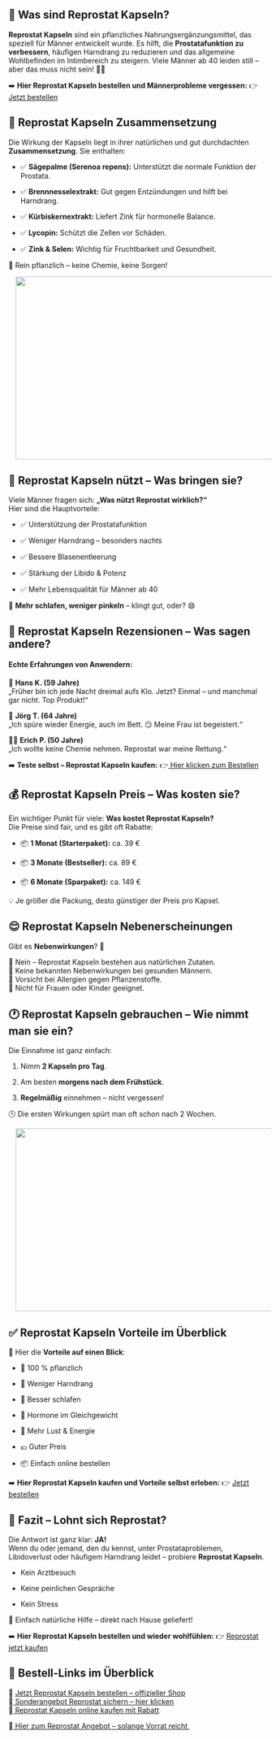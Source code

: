 <h2 style="text-align: left;">🧔 Was sind Reprostat Kapseln?</h2><div class="text-base my-auto mx-auto py-5 [--thread-content-margin:--spacing(4)] @[37rem]:[--thread-content-margin:--spacing(6)] @[72rem]:[--thread-content-margin:--spacing(16)] px-(--thread-content-margin)"><div class="[--thread-content-max-width:32rem] @[34rem]:[--thread-content-max-width:40rem] @[64rem]:[--thread-content-max-width:48rem] mx-auto flex max-w-(--thread-content-max-width) flex-1 text-base gap-4 md:gap-5 lg:gap-6 group/turn-messages focus-visible:outline-hidden" tabindex="-1"><div class="group/conversation-turn relative flex w-full min-w-0 flex-col agent-turn"><div class="relative flex-col gap-1 md:gap-3"><div class="flex max-w-full flex-col grow"><div class="min-h-8 text-message relative flex w-full flex-col items-end gap-2 text-start break-words whitespace-normal [.text-message+&amp;]:mt-5" data-message-author-role="assistant" data-message-id="1bc61ea0-1797-44dd-a40c-e8d1f0b0f53c" data-message-model-slug="gpt-4o" dir="auto"><div class="flex w-full flex-col gap-1 empty:hidden first:pt-[3px]"><div class="markdown prose dark:prose-invert w-full break-words light">
<p data-end="616" data-start="295"><strong data-end="316" data-start="295">Reprostat Kapseln</strong> sind ein pflanzliches Nahrungsergänzungsmittel, das speziell für Männer entwickelt wurde. Es hilft, die <strong data-end="455" data-start="421">Prostatafunktion zu verbessern</strong>, häufigen Harndrang zu reduzieren und das allgemeine Wohlbefinden im Intimbereich zu steigern. Viele Männer ab 40 leiden still – aber das muss nicht sein! 🙅‍♂️</p>
<p data-end="711" data-start="618">➡️ <strong data-end="687" data-start="621">Hier Reprostat Kapseln bestellen und Männerprobleme vergessen:</strong> 👉 <a data-end="711" data-start="691" href="https://www.aktivesleben.com/reprostat-kapseln/" rel="nofollow" target="_blank">Jetzt bestellen</a></p>
<h2 style="text-align: left;">🌿 Reprostat Kapseln Zusammensetzung</h2>
<p data-end="867" data-start="760">Die Wirkung der Kapseln liegt in ihrer natürlichen und gut durchdachten <strong data-end="851" data-start="832">Zusammensetzung</strong>. Sie enthalten:</p>
<ul data-end="1204" data-start="869">
<li data-end="951" data-start="869">
<p data-end="951" data-start="871">✅ <strong data-end="904" data-start="873">Sägepalme (Serenoa repens):</strong> Unterstützt die normale Funktion der Prostata.</p>
</li>
<li data-end="1027" data-start="952">
<p data-end="1027" data-start="954">✅ <strong data-end="979" data-start="956">Brennnesselextrakt:</strong> Gut gegen Entzündungen und hilft bei Harndrang.</p>
</li>
<li data-end="1091" data-start="1028">
<p data-end="1091" data-start="1030">✅ <strong data-end="1054" data-start="1032">Kürbiskernextrakt:</strong> Liefert Zink für hormonelle Balance.</p>
</li>
<li data-end="1140" data-start="1092">
<p data-end="1140" data-start="1094">✅ <strong data-end="1108" data-start="1096">Lycopin:</strong> Schützt die Zellen vor Schäden.</p>
</li>
<li data-end="1204" data-start="1141">
<p data-end="1204" data-start="1143">✅ <strong data-end="1162" data-start="1145">Zink &amp; Selen:</strong> Wichtig für Fruchtbarkeit und Gesundheit.</p>
</li>
</ul>
<p data-end="1254" data-start="1206">🌱 Rein pflanzlich – keine Chemie, keine Sorgen!</p><div class="separator" style="clear: both; text-align: center;"><a href="https://www.aktivesleben.com/reprostat-kapseln/" rel="nofollow" style="margin-left: 1em; margin-right: 1em;" target="_blank"><img border="0" data-original-height="768" data-original-width="1366" height="360" src="https://blogger.googleusercontent.com/img/b/R29vZ2xl/AVvXsEjTPf2bf1Tyioyhplt3_rAJuukJ1yntrPitCppbI21fC_i_niOlMQp78yY8kAOSrCX1mArJ7rZrucLzn5lPRr98R9oV0e0KIgwb4-Gv0NeP8sPqp3FoUX_eNbg50sdcSoUdUeRCAHlCMb6CMygsIq_z88io1WlF4dOq2lYHyZRA8NR-gIP-9631vQY8UTQq/w640-h360/Reprostat%20Kapseln.jpg" width="640" /></a></div><h2 style="text-align: left;">💪 Reprostat Kapseln nützt – Was bringen sie?</h2>
<p data-end="1404" data-start="1312">Viele Männer fragen sich: <strong data-end="1373" data-start="1338">„Was nützt Reprostat wirklich?“</strong><br data-end="1376" data-start="1373" />
Hier sind die Hauptvorteile:</p>
<ul data-end="1596" data-start="1406">
<li data-end="1446" data-start="1406">
<p data-end="1446" data-start="1408">✅ Unterstützung der Prostatafunktion</p>
</li>
<li data-end="1489" data-start="1447">
<p data-end="1489" data-start="1449">✅ Weniger Harndrang – besonders nachts</p>
</li>
<li data-end="1520" data-start="1490">
<p data-end="1520" data-start="1492">✅ Bessere Blasenentleerung</p>
</li>
<li data-end="1555" data-start="1521">
<p data-end="1555" data-start="1523">✅ Stärkung der Libido &amp; Potenz</p>
</li>
<li data-end="1596" data-start="1556">
<p data-end="1596" data-start="1558">✅ Mehr Lebensqualität für Männer ab 40</p>
</li>
</ul>
<p data-end="1658" data-start="1598">🛌 <strong data-end="1635" data-start="1601">Mehr schlafen, weniger pinkeln</strong> – klingt gut, oder? 😄</p>
<h2 style="text-align: left;">💬 Reprostat Kapseln Rezensionen – Was sagen andere?</h2>
<h4 data-end="1760" data-start="1723">Echte Erfahrungen von Anwendern:</h4>
<p data-end="1888" data-start="1762">🧓 <strong data-end="1787" data-start="1765">Hans K. (59 Jahre)</strong><br data-end="1790" data-start="1787" />
„Früher bin ich jede Nacht dreimal aufs Klo. Jetzt? Einmal – und manchmal gar nicht. Top Produkt!“</p>
<p data-end="1989" data-start="1890">👴 <strong data-end="1915" data-start="1893">Jörg T. (64 Jahre)</strong><br data-end="1918" data-start="1915" />
„Ich spüre wieder Energie, auch im Bett. 😏 Meine Frau ist begeistert.“</p>
<p data-end="2085" data-start="1991">👨‍🔧 <strong data-end="2020" data-start="1997">Erich P. (50 Jahre)</strong><br data-end="2023" data-start="2020" />
„Ich wollte keine Chemie nehmen. Reprostat war meine Rettung.“</p>
<p data-end="2169" data-start="2087">➡️ <strong data-end="2134" data-start="2090">Teste selbst – Reprostat Kapseln kaufen:</strong> 👉<a href="https://www.aktivesleben.com/reprostat-kapseln/" rel="nofollow" target="_blank"> Hier klicken zum Bestellen</a></p>
<h2 style="text-align: left;">💰 Reprostat Kapseln Preis – Was kosten sie?</h2>
<p data-end="2339" data-start="2226">Ein wichtiger Punkt für viele: <strong data-end="2290" data-start="2257">Was kostet Reprostat Kapseln?</strong><br data-end="2293" data-start="2290" />
Die Preise sind fair, und es gibt oft Rabatte:</p>
<ul data-end="2468" data-start="2341">
<li data-end="2384" data-start="2341">
<p data-end="2384" data-start="2343">📦 <strong data-end="2373" data-start="2346">1 Monat (Starterpaket):</strong> ca. 39 €</p>
</li>
<li data-end="2427" data-start="2385">
<p data-end="2427" data-start="2387">📦 <strong data-end="2416" data-start="2390">3 Monate (Bestseller):</strong> ca. 89 €</p>
</li>
<li data-end="2468" data-start="2428">
<p data-end="2468" data-start="2430">📦 <strong data-end="2458" data-start="2433">6 Monate (Sparpaket):</strong> ca. 149 €</p>
</li>
</ul>
<p data-end="2533" data-start="2470">💡 Je größer die Packung, desto günstiger der Preis pro Kapsel.</p>
<h2 style="text-align: left;">😌 Reprostat Kapseln Nebenerscheinungen</h2>
<p data-end="2615" data-start="2585">Gibt es <strong data-end="2611" data-start="2593">Nebenwirkungen</strong>? 🤔</p>
<p data-end="2830" data-start="2617">🔹 Nein – Reprostat Kapseln bestehen aus natürlichen Zutaten.<br data-end="2681" data-start="2678" />
🔹 Keine bekannten Nebenwirkungen bei gesunden Männern.<br data-end="2739" data-start="2736" />
🔹 Vorsicht bei Allergien gegen Pflanzenstoffe.<br data-end="2789" data-start="2786" />
🔹 Nicht für Frauen oder Kinder geeignet.</p>
<h2 style="text-align: left;">🕐 Reprostat Kapseln gebrauchen – Wie nimmt man sie ein?</h2>
<p data-end="2929" data-start="2899">Die Einnahme ist ganz einfach:</p>
<ol data-end="3059" data-start="2931">
<li data-end="2963" data-start="2931">
<p data-end="2963" data-start="2934">Nimm <strong data-end="2960" data-start="2939">2 Kapseln pro Tag</strong>.</p>
</li>
<li data-end="3010" data-start="2964">
<p data-end="3010" data-start="2967">Am besten <strong data-end="3007" data-start="2977">morgens nach dem Frühstück</strong>.</p>
</li>
<li data-end="3059" data-start="3011">
<p data-end="3059" data-start="3014"><strong data-end="3028" data-start="3014">Regelmäßig</strong> einnehmen – nicht vergessen!</p>
</li>
</ol>
<p data-end="3119" data-start="3061">🕓 Die ersten Wirkungen spürt man oft schon nach 2 Wochen.</p><div class="separator" style="clear: both; text-align: center;"><a href="https://www.aktivesleben.com/reprostat-kapseln/" rel="nofollow" style="margin-left: 1em; margin-right: 1em;" target="_blank"><img border="0" data-original-height="768" data-original-width="1366" height="360" src="https://blogger.googleusercontent.com/img/b/R29vZ2xl/AVvXsEiNcyTK6MMUe5I5g-QRf2aUbcU-1kou23nDaXTpcI71ptiTK4NToqpYPFb_lqecXN8aHxtuPbf43fiFvCoNTSO6FUIMib57510hEQNqTVQDgQYXj5qGwO3-qSyz8lIgu3JRs9MBIcAdCaQs0TtjoAkS-ExnUo-bHUCqEUeoWH1_ZpS_CSHZFk5ybiTrSFpC/w640-h360/ReprotatKapselnPreis.jpg" width="640" /></a></div><h2 style="text-align: left;">✅ Reprostat Kapseln Vorteile im Überblick</h2>
<p data-end="3214" data-start="3173">🧾 Hier die <strong data-end="3213" data-start="3185">Vorteile auf einen Blick</strong>:</p>
<ul data-end="3397" data-start="3216">
<li data-end="3239" data-start="3216">
<p data-end="3239" data-start="3218">🌿 100 % pflanzlich</p>
</li>
<li data-end="3264" data-start="3240">
<p data-end="3264" data-start="3242">🚽 Weniger Harndrang</p>
</li>
<li data-end="3287" data-start="3265">
<p data-end="3287" data-start="3267">🛌 Besser schlafen</p>
</li>
<li data-end="3319" data-start="3288">
<p data-end="3319" data-start="3290">🧠 Hormone im Gleichgewicht</p>
</li>
<li data-end="3346" data-start="3320">
<p data-end="3346" data-start="3322">🥰 Mehr Lust &amp; Energie</p>
</li>
<li data-end="3365" data-start="3347">
<p data-end="3365" data-start="3349">💶 Guter Preis</p>
</li>
<li data-end="3397" data-start="3366">
<p data-end="3397" data-start="3368">📦 Einfach online bestellen</p>
</li>
</ul>
<p data-end="3488" data-start="3399">➡️ <strong data-end="3464" data-start="3402">Hier Reprostat Kapseln kaufen und Vorteile selbst erleben:</strong> 👉 <a data-end="3488" data-start="3468" href="https://www.aktivesleben.com/reprostat-kapseln/" rel="nofollow" target="_blank">Jetzt bestellen</a></p>
<h2 style="text-align: left;">📲 Fazit – Lohnt sich Reprostat?</h2>
<p data-end="3709" data-start="3533">Die Antwort ist ganz klar: <strong data-end="3567" data-start="3560">JA!</strong><br data-end="3570" data-start="3567" />
Wenn du oder jemand, den du kennst, unter Prostataproblemen, Libidoverlust oder häufigem Harndrang leidet – probiere <strong data-end="3708" data-start="3687">Reprostat Kapseln</strong>.</p>
<ul data-end="3775" data-start="3711">
<li data-end="3730" data-start="3711">
<p data-end="3730" data-start="3713">Kein Arztbesuch</p>
</li>
<li data-end="3761" data-start="3731">
<p data-end="3761" data-start="3733">Keine peinlichen Gespräche</p>
</li>
<li data-end="3775" data-start="3762">
<p data-end="3775" data-start="3764">Kein Stress</p>
</li>
</ul>
<p data-end="3835" data-start="3777">💊 Einfach natürliche Hilfe – direkt nach Hause geliefert!</p>
<p data-end="3930" data-start="3837">➡️ <strong data-end="3899" data-start="3840">Hier Reprostat Kapseln bestellen und wieder wohlfühlen:</strong> 👉 <a data-end="3930" data-start="3903" href="https://www.aktivesleben.com/reprostat-kapseln/" rel="nofollow" target="_blank">Reprostat jetzt kaufen</a></p>
<h2 style="text-align: left;">🔁 Bestell-Links im Überblick</h2>
<p data-end="4203" data-start="3972">📌 <a data-end="4032" data-start="3975" href="https://www.aktivesleben.com/reprostat-kapseln/" rel="nofollow" target="_blank">Jetzt Reprostat Kapseln bestellen – offizieller Shop</a><br data-end="4035" data-start="4032" />
📌<a href="https://www.aktivesleben.com/reprostat-kapseln/" rel="nofollow" target="_blank"> Sonderangebot Reprostat sichern – hier klicken</a><br data-end="4092" data-start="4089" />
📌<a href="https://www.aktivesleben.com/reprostat-kapseln/" rel="nofollow" target="_blank"> Reprostat Kapseln online kaufen mit Rabatt</a></p><p data-end="4203" data-start="3972">📌<a href="https://www.aktivesleben.com/reprostat-kapseln/" rel="nofollow" target="_blank"> Hier zum Reprostat Angebot – solange Vorrat reicht&nbsp;</a></p></div></div></div></div></div></div></div></div>
